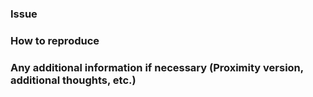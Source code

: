 ### Issue

### How to reproduce

### Any additional information if necessary (Proximity version, additional thoughts, etc.)
